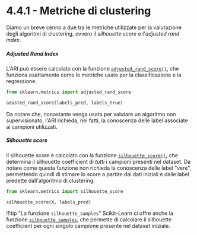 # 4.4.1 - Metriche di clustering

Diamo un breve cenno a due tra le metriche utilizzate per la valutazione degli algoritmi di clustering, ovvero il *silhouette score* e l'*adjusted rand index*.

##### Adjusted Rand Index

L'ARI può essere calcolato con la funzione [`adjusted_rand_score()`](http://scikit-learn.org/stable/modules/generated/sklearn.metrics.adjusted_rand_score.html), che funziona esattamente come le metriche usate per la classificazione e la regressione:

```py
from sklearn.metrics import adjusted_rand_score

adusted_rand_score(labels_pred, labels_true)
```

Da notare che, nonostante venga usata per valutare un algoritmo non supervisionato, l'ARI richieda, nei fatti, la conoscenza delle label associate ai campioni utilizzati.

##### Silhouette score

Il silhouette score è calcolato con la funzione [`silhouette_score()`](http://scikit-learn.org/stable/modules/generated/sklearn.metrics.silhouette_score.html), che determina il silhouette coefficient di *tutti* i campioni presenti nel dataset. Da notare come questa funzione non richieda la conoscenza delle label "vere", permettendo quindi di stimare lo score a partire dai dati iniziali e dalle label predette dall'algoritmo di clustering:

```py
from sklearn.metrics import silhouette_score

silhouette_score(X, labels_pred)
```

!!!tip "La funzione `silhouette_samples`"
    Scikit-Learn ci offre anche la funzione [`silhouette_samples`](https://scikit-learn.org/stable/modules/generated/sklearn.metrics.silhouette_samples.html#sklearn.metrics.silhouette_samples), che permette di calcolare il silhouette coefficient per ogni singolo campione presente nel dataset iniziale.
